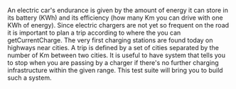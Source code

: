 An electric car's endurance is given by the amount of energy it can store in its battery (KWh)
and its efficiency (how many Km you can drive with one KWh of energy). Since electric
chargers are not yet so frequent on the road it is important to plan a trip according to where
the you can getCurrentCharge.
The very first charging stations are found today on highways near cities.
A trip is defined by a set of cities separated by the number of Km between two cities.
It is useful to have system that tells you to stop when you are passing by a charger if there's
no further charging infrastructure within the given range. This test suite will bring you to
build such a system.
